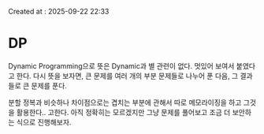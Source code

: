 
Created at : 2025-09-22 22:33
# DP
Dynamic Programming으로 뜻은 Dynamic과 별 관련이 없다. 멋있어 보여서 붙였다고 한다. 다시 뜻을 보자면, 큰 문제를 여러 개의 부분 문제들로 나누어 푼 다음, 그 결과들로 큰 문제를 푼다.

분할 정복과 비슷하나 차이점으로는 겹치는 부분에 관해서 따로 메모라이징을 하고 그것을 활용한다.. 고한다. 아직 정확히는 모르겠지만 그냥 문제를 풀어보고 조금 더 보안하는 식으로 진행해보자.
